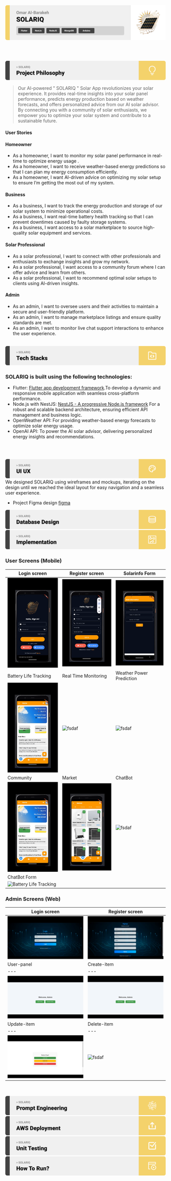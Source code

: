 <img src="./readme/title1.svg"/>

<br><br>

<img src="./readme/title2.svg"/>



>Our AI-powered  " SOLARIQ " Solar App revolutionizes your solar experience.
 >It provides real-time insights into your solar panel performance, predicts energy production based on weather forecasts,
  >and offers personalized advice from our AI solar advisor. By connecting you with a community of solar enthusiasts,
   >we empower you to optimize your solar system and contribute to a sustainable future.

#### User Stories

#### Homeowner
- As a homeowner, I want to monitor my solar panel performance in real-time to optimize energy usage .
- As a homeowner, I want to receive weather-based energy predictions so that I can plan my energy consumption efficiently.
- As a homeowner, I want AI-driven advice on optimizing my solar setup to ensure I’m getting the most out of my system.

#### Business
- As a business, I want to track the energy production and storage of our solar system to minimize operational costs.
- As a business, I want real-time battery health tracking so that I can prevent downtimes caused by faulty storage systems.
- As a business, I want access to a solar marketplace to source high-quality solar equipment and services.

#### Solar Professional
- As a solar professional, I want to connect with other professionals and enthusiasts to exchange insights and grow my network.
- As a solar professional, I want access to a community forum where I can offer advice and learn from others.
- As a solar professional, I want to recommend optimal solar setups to clients using AI-driven insights.

#### Admin

- As an admin, I want to oversee users and their activities to maintain a secure and user-friendly platform.
- As an admin, I want to manage marketplace listings and ensure quality standards are met.
- As an admin, I want to monitor live chat support interactions to enhance the user experience.
<br><br>



<img src="./readme/title3.svg"/>

### SOLARIQ is built using the following technologies:

- Flutter: [Flutter app development framework](https://flutter.dev/).To develop a dynamic and responsive mobile application with seamless cross-platform performance.
- Node.js with NestJS: [NestJS - A progressive Node.js framework](https://nestjs.com/) For a robust and scalable backend architecture, ensuring efficient API management and business logic.
- OpenWeather API: For providing weather-based energy forecasts to optimize solar energy usage.
- OpenAI API: To power the AI solar advisor, delivering personalized energy insights and recommendations.

<br><br>


<img src="./readme/title4.svg"/>
We designed SOLARIQ using wireframes and mockups, iterating on the design until we reached the ideal layout for easy navigation and a seamless user experience.

- Project Figma design [figma](https://www.figma.com/design/5H9Fa6QPBZsvvb9nZchmTV/Untitled?t=n2Z8NsetSEEd6VQz-1)

<img src="./readme/title5.svg"/>
<img src="./readme/title6.svg"/>

### User Screens (Mobile)
| Login screen  | Register screen | Solarinfo Form |
| ---| ---| ---|
| ![Login screen](readme/gif/signin.gif) | ![Register screen](readme/gif/signupscreen1.gif) | ![Solarinfo Form](readme/gif/solarinfo2.gif)
| Battery Life Tracking | Real Time Monitoring | Weather Power Prediction |
| ![Battery Life Tracking](readme/gif/batterylife.gif) | ![fsdaf](readme/gif/realtime2.gif) | ![fsdaf](readme/gif/weather.gif)
| Community | Market | ChatBot |
| ![Battery Life Tracking](readme/gif/community2.gif) | ![fsdaf](readme/gif/market2.gif) | ![fsdaf](readme/gif/chatbot.gif)
| ChatBot Form |
| ![Battery Life Tracking](readme/gif/chatbotform.gif) 

### Admin Screens (Web)
| Login screen  | Register screen |  
| ---| ---|
| ![Landing](readme/gif/loginscreen.gif) | ![fsdaf](readme/gif/signupscreen.gif) |
| User-panel  |   Create-item |
| ---| ---|
| ![Landing](readme/gif/user-panel.gif) | ![fsdaf](readme/gif/create-item.gif) |
| Update-item | Delete-item |
| ---| ---|
| ![Landing](readme/gif/update-item.gif) | ![fsdaf](readme/gif/delete-item3.gif) |

<br><br>
<img src="./readme/title7.svg"/>
<img src="./readme/title8.svg"/>
<img src="./readme/title9.svg"/>
<img src="./readme/title10.svg"/>
